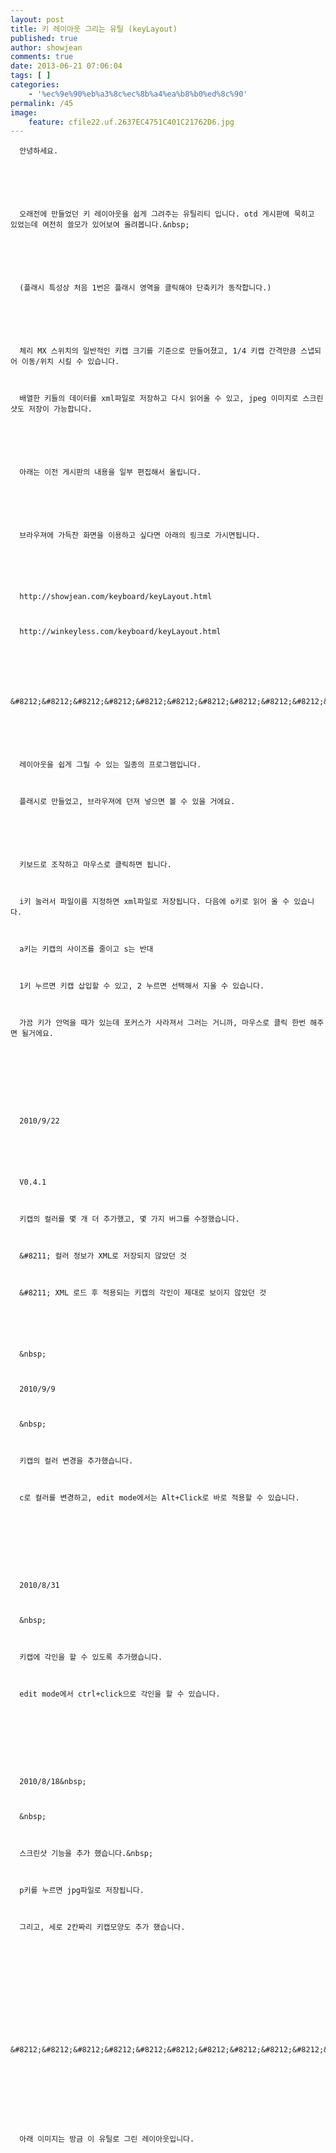 ```yaml
---
layout: post
title: 키 레이아웃 그리는 유틸 (keyLayout)
published: true
author: showjean
comments: true
date: 2013-06-21 07:06:04
tags: [ ]
categories:
    - '%ec%9e%90%eb%a3%8c%ec%8b%a4%ea%b8%b0%ed%8c%90'
permalink: /45
image:
    feature: cfile22.uf.2637EC4751C401C21762D6.jpg
---
```


  
     
    
    
    
    
    
    
    
    
      안녕하세요.
    
    
    
    
    
    
      오래전에 만들었던 키 레이아웃을 쉽게 그려주는 유틸리티 입니다. otd 게시판에 묵히고 있었는데 여전히 쓸모가 있어보여 올려봅니다.&nbsp;
    
    
    
    
    
    
      (플래시 특성상 처음 1번은 플래시 영역을 클릭해야 단축키가 동작합니다.)
    
    
    
    
    
    
      체리 MX 스위치의 일반적인 키캡 크기를 기준으로 만들어졌고, 1/4 키캡 간격만큼 스냅되어 이동/위치 시킬 수 있습니다.
    
    
    
      배열한 키들의 데이터를 xml파일로 저장하고 다시 읽어올 수 있고, jpeg 이미지로 스크린샷도 저장이 가능합니다.
    
    
    
    
    
    
      아래는 이전 게시판의 내용을 일부 편집해서 올립니다.
    
    
    
    
    
    
      브라우져에 가득찬 화면을 이용하고 싶다면 아래의 링크로 가시면됩니다.
    
    
    
    
    
    
      http://showjean.com/keyboard/keyLayout.html
    
    
    
      http://winkeyless.com/keyboard/keyLayout.html
    
    
    
    
    
    
      &#8212;&#8212;&#8212;&#8212;&#8212;&#8212;&#8212;&#8212;&#8212;&#8212;&#8212;&#8212;&#8212;&#8212;&#8212;&#8212;&#8212;&#8212;&#8212;&#8212;&#8212;&#8212;&#8212;&#8212;&#8211;
    
    
    
    
    
    
      레이아웃을 쉽게 그릴 수 있는 일종의 프로그램입니다.
    
    
    
      플래시로 만들었고, 브라우져에 던져 넣으면 볼 수 있을 거에요.
    
    
    
    
    
    
      키보드로 조작하고 마우스로 클릭하면 됩니다.
    
    
    
      i키 눌러서 파일이름 지정하면 xml파일로 저장됩니다. 다음에 o키로 읽어 올 수 있습니다.
    
    
    
      a키는 키캡의 사이즈를 줄이고 s는 반대
    
    
    
      1키 누르면 키캡 삽입할 수 있고, 2 누르면 선택해서 지울 수 있습니다.
    
    
    
      가끔 키가 안먹을 때가 있는데 포커스가 사라져서 그러는 거니까, 마우스로 클릭 한번 해주면 될거에요.
    
    
    
    
    
    
    
    
    
      2010/9/22
    
    
    
    
    
    
      V0.4.1
    
    
    
      키캡의 컬러를 몇 개 더 추가했고, 몇 가지 버그를 수정했습니다.
    
    
    
      &#8211; 컬러 정보가 XML로 저장되지 않았던 것
    
    
    
      &#8211; XML 로드 후 적용되는 키캡의 각인이 제대로 보이지 않았던 것
    
    
    
    
    
    
      &nbsp;
    
    
    
      2010/9/9
    
    
    
      &nbsp;
    
    
    
      키캡의 컬러 변경을 추가했습니다.
    
    
    
      c로 컬러를 변경하고, edit mode에서는 Alt+Click로 바로 적용할 수 있습니다.
    
    
    
    
    
    
    
    
    
      2010/8/31
    
    
    
      &nbsp;
    
    
    
      키캡에 각인을 할 수 있도록 추가했습니다.
    
    
    
      edit mode에서 ctrl+click으로 각인을 할 수 있습니다.
    
    
    
    
    
    
    
    
    
      2010/8/18&nbsp;
    
    
    
      &nbsp;
    
    
    
      스크린샷 기능을 추가 했습니다.&nbsp;
    
    
    
      p키를 누르면 jpg파일로 저장됩니다.
    
    
    
      그리고, 세로 2칸짜리 키캡모양도 추가 했습니다.
    
    
    
    
    
    
    
    
    
    
    
    
      &#8212;&#8212;&#8212;&#8212;&#8212;&#8212;&#8212;&#8212;&#8212;&#8212;&#8212;&#8212;&#8212;&#8212;&#8212;&#8212;&#8212;&#8212;&#8212;&#8212;&#8212;&#8212;&#8212;&#8212;&#8212;
    
    
    
    
    
    
    
    
    
      아래 이미지는 방금 이 유틸로 그린 레이아웃입니다.
    
    
    
    
    
    
    
    
    
      
    
    
    
    
    
    
    
    
    
    
    
    
    
    
    
    
